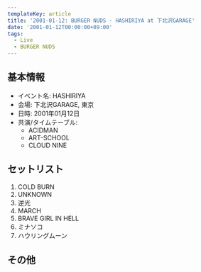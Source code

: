 ```yaml
---
templateKey: article
title: '2001-01-12: BURGER NUDS - HASHIRIYA at 下北沢GARAGE'
date: '2001-01-12T00:00:00+09:00'
tags:
  - Live
  - BURGER NUDS
---
```

## 基本情報

* イベント名: HASHIRIYA
* 会場: 下北沢GARAGE, 東京
* 日時: 2001年01月12日
* 共演/タイムテーブル:
  * ACIDMAN
  * ART-SCHOOL
  * CLOUD NINE

## セットリスト

1. COLD BURN
1. UNKNOWN
1. 逆光
1. MARCH
1. BRAVE GIRL IN HELL
1. ミナソコ
1. ハウリングムーン

## その他
